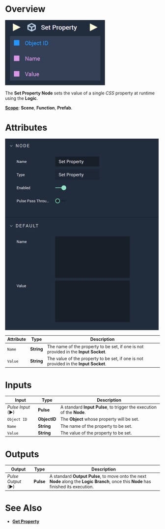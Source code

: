 # Overview

![The Set Property Node.](../../../.gitbook/assets/setpropertynode.png)

The **Set Property Node** sets the value of a single *CSS* property at runtime using the **Logic**.

[**Scope**](../../overview.md#scopes): **Scene**, **Function**, **Prefab**.

# Attributes

![The Set Property Node Attributes.](../../../.gitbook/assets/setpropertyattributes.png)

|Attribute|Type|Description|
|---|---|---|
|`Name`|**String**|The name of the property to be set, if one is not provided in the **Input Socket**.|
|`Value`|**String**|The value of the property to be set, if one is not provided in the **Input Socket**.|

# Inputs

|Input|Type|Description|
|---|---|---|
|*Pulse Input* (►)|**Pulse**|A standard **Input Pulse**, to trigger the execution of the **Node**.|
|`Object ID`|**ObjectID**|The **Object** whose property will be set.|
|`Name`|**String**|The name of the property to be set.|
|`Value`|**String**|The value of the property to be set.|

# Outputs

|Output|Type|Description|
|---|---|---|
|*Pulse Output* (►)|**Pulse**|A standard **Output Pulse**, to move onto the next **Node** along the **Logic Branch**, once this **Node** has finished its execution.|


# See Also

* [**Get Property**](get-property.md)
